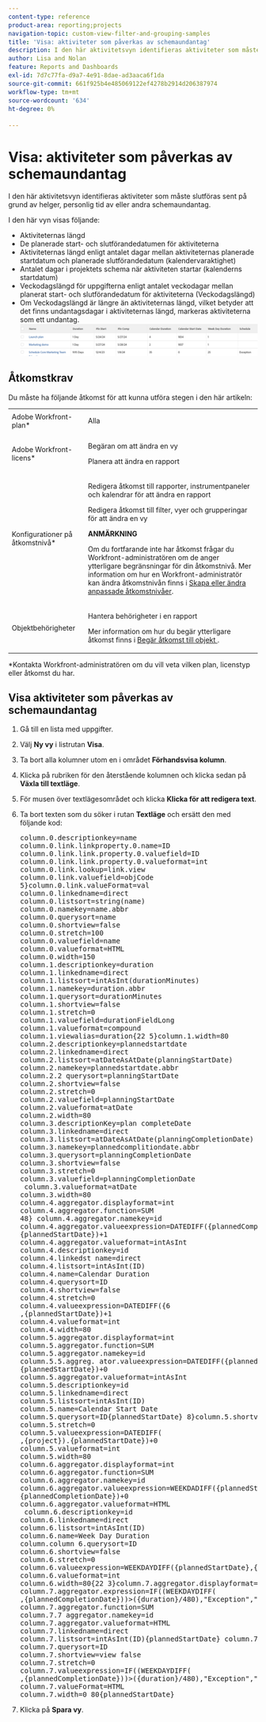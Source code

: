 ```yaml
---
content-type: reference
product-area: reporting;projects
navigation-topic: custom-view-filter-and-grouping-samples
title: 'Visa: aktiviteter som påverkas av schemaundantag'
description: I den här aktivitetsvyn identifieras aktiviteter som måste slutföras sent på grund av helger, personlig tid av eller andra schemaundantag.
author: Lisa and Nolan
feature: Reports and Dashboards
exl-id: 7d7c77fa-d9a7-4e91-8dae-ad3aaca6f1da
source-git-commit: 661f925b4e485069122ef4278b2914d206387974
workflow-type: tm+mt
source-wordcount: '634'
ht-degree: 0%

---
```


# Visa: aktiviteter som påverkas av schemaundantag

I den här aktivitetsvyn identifieras aktiviteter som måste slutföras sent på grund av helger, personlig tid av eller andra schemaundantag.

I den här vyn visas följande:

* Aktiviteternas längd
* De planerade start- och slutförandedatumen för aktiviteterna
* Aktiviteternas längd enligt antalet dagar mellan aktiviteternas planerade startdatum och planerade slutförandedatum (kalendervaraktighet)
* Antalet dagar i projektets schema när aktiviteten startar (kalenderns startdatum)
* Veckodagslängd för uppgifterna enligt antalet veckodagar mellan planerat start- och slutförandedatum för aktiviteterna (Veckodagslängd)
* Om Veckodagslängd är längre än aktiviteternas längd, vilket betyder att det finns undantagsdagar i aktiviteternas längd, markeras aktiviteterna som ett undantag.\
  ![tasks_with_calendar_Exceptions.png](assets/tasks-with-calendar-exceptions-350x51.png)

## Åtkomstkrav

Du måste ha följande åtkomst för att kunna utföra stegen i den här artikeln:

<table style="table-layout:auto"> 
 <col> 
 <col> 
 <tbody> 
  <tr> 
   <td role="rowheader">Adobe Workfront-plan*</td> 
   <td> <p>Alla</p> </td> 
  </tr> 
  <tr> 
   <td role="rowheader">Adobe Workfront-licens*</td> 
   <td> <p>Begäran om att ändra en vy </p>
   <p>Planera att ändra en rapport</p> </td> 
  </tr> 
  <tr> 
   <td role="rowheader">Konfigurationer på åtkomstnivå*</td> 
   <td> <p>Redigera åtkomst till rapporter, instrumentpaneler och kalendrar för att ändra en rapport</p> <p>Redigera åtkomst till filter, vyer och grupperingar för att ändra en vy</p> <p><b>ANMÄRKNING</b>

Om du fortfarande inte har åtkomst frågar du Workfront-administratören om de anger ytterligare begränsningar för din åtkomstnivå. Mer information om hur en Workfront-administratör kan ändra åtkomstnivån finns i <a href="../../../administration-and-setup/add-users/configure-and-grant-access/create-modify-access-levels.md" class="MCXref xref">Skapa eller ändra anpassade åtkomstnivåer</a>.</p> </td>
</tr>   
  <tr> 
   <td role="rowheader">Objektbehörigheter</td> 
   <td> <p>Hantera behörigheter i en rapport</p> <p>Mer information om hur du begär ytterligare åtkomst finns i <a href="../../../workfront-basics/grant-and-request-access-to-objects/request-access.md" class="MCXref xref">Begär åtkomst till objekt </a>.</p> </td> 
  </tr> 
 </tbody> 
</table>

&#42;Kontakta Workfront-administratören om du vill veta vilken plan, licenstyp eller åtkomst du har.

## Visa aktiviteter som påverkas av schemaundantag

1. Gå till en lista med uppgifter.
1. Välj **Ny vy** i listrutan **Visa**.

1. Ta bort alla kolumner utom en i området **Förhandsvisa kolumn**.
1. Klicka på rubriken för den återstående kolumnen och klicka sedan på **Växla till textläge**.
1. För musen över textlägesområdet och klicka **Klicka för att redigera text**.
1. Ta bort texten som du söker i rutan **Textläge** och ersätt den med följande kod:
   <pre>column.0.descriptionkey=name<br>column.0.link.linkproperty.0.name=ID<br>column.0.link.link.property.0.valuefield=ID<br>column.0.link.link.property.0.valueformat=int<br>column.0.link.lookup=link.view<br>column.0.link.valuefield=objCode<br>5}column.0.link.valueFormat=val<br>column.0.linkedname=direct<br>column.0.listsort=string(name)<br>column.0.namekey=name.abbr<br>column.0.querysort=name<br>column.0.shortview=false<br>column.0.stretch=100<br>column.0.valuefield=name<br>column.0.valueformat=HTML<br>column.0.width=150<br>column.1.descriptionkey=duration<br>column.1.linkedname=direct<br>column.1.listsort=intAsInt(durationMinutes)<br>column.1.namekey=duration.abbr<br>column.1.querysort=durationMinutes<br>column.1.shortview=false<br>column.1.stretch=0<br>column.1.valuefield=durationFieldLong<br>column.1.valueformat=compound<br>column.1.viewalias=duration{22 5}column.1.width=80<br>column.2.descriptionkey=plannedstartdate<br>column.2.linkedname=direct<br>column.2.listsort=atDateAsAtDate(planningStartDate)<br>column.2.namekey=plannedstartdate.abbr<br>column.2.2 querysort=planningStartDate<br>column.2.shortview=false<br>column.2.stretch=0<br>column.2.valuefield=planningStartDate<br>column.2.valueformat=atDate<br>column.2.width=80<br>column.3.descriptionKey=plan completeDate<br>column.3.linkedname=direct<br>column.3.listsort=atDateAsAtDate(planningCompletionDate)<br>column.3.namekey=plannedcomplitiondate.abbr<br>column.3.querysort=planningCompletionDate<br>column.3.shortview=false <br>column.3.stretch=0<br>column.3.valuefield=planningCompletionDate<br> column.3.valueformat=atDate<br>column.3.width=80<br>column.4.aggregator.displayformat=int<br>column.4.aggregator.function=SUM<br>48} column.4.aggregator.namekey=id<br>column.4.aggregator.valueexpression=DATEDIFF({plannedCompletionDate},<br>{plannedStartDate})+1<br>column.4.aggregator.valueformat=intAsInt<br>column.4.descriptionkey=id<br>column.4.linkedst name=direct<br>column.4.listsort=intAsInt(ID)<br>column.4.name=Calendar Duration<br>column.4.querysort=ID<br>column.4.shortview=false<br>column.4.stretch=0<br>column.4.valueexpression=DATEDIFF({6 <br>,{plannedStartDate})+1<br>column.4.valueformat=int<br>column.4.width=80<br>column.5.aggregator.displayformat=int<br>column.5.aggregator.function=SUM<br>column.5.aggregator.namekey=id<br>column.5.5.aggreg. ator.valueexpression=DATEDIFF({plannedStartDate},{project}).{plannedCompletionDate}<br>{plannedStartDate})+0<br>column.5.aggregator.valueformat=intAsInt<br>column.5.descriptionkey=id<br>column.5.linkedname=direct<br>column.5.listsort=intAsInt(ID)<br>column.5.name=Calendar Start Date<br>column.5.querysort=ID{plannedStartDate} 8}column.5.shortview=false<br>column.5.stretch=0<br>column.5.valueexpression=DATEDIFF(<br>,{project}).{plannedStartDate})+0<br>column.5.valueformat=int<br>column.5.width=80<br>column.6.aggregator.displayformat=int<br>column.6.aggregator.function=SUM<br>column.6.aggregator.namekey=id<br>column.6.aggregator.valueexpression=WEEKDADIFF({plannedStartDate}, <br>{plannedCompletionDate})+0<br>column.6.aggregator.valueformat=HTML<br> column.6.descriptionkey=id<br>column.6.linkedname=direct<br>column.6.listsort=intAsInt(ID)<br>column.6.name=Week Day Duration<br>column.column 6.querysort=ID<br>column.6.shortview=false<br>column.6.stretch=0<br>column.6.valueexpression=WEEKDAYDIFF({plannedStartDate},{plannedCompletionDate})+0<br>column.6.valueformat=int<br>column.6.width=80{22 3}column.7.aggregator.displayformat=int<br>column.7.aggregator.expression=IF((WEEKDAYDIFF(<br>,{plannedCompletionDate}))&gt;({duration}/480),"Exception",")<br>column.7.aggregator.function=SUM<br>column.7.7 aggregator.namekey=id<br>column.7.aggregator.valueformat=HTML<br>column.7.linkedname=direct<br>column.7.listsort=intAsInt(ID){plannedStartDate} column.7.name=Schedule<br>column.7.querysort=ID<br>column.7.shortview=view false<br>column.7.stretch=0<br>column.7.valueexpression=IF((WEEKDAYDIFF(<br>,{plannedCompletionDate}))&gt;({duration}/480),"Exception",")<br>column.7.valueFormat=HTML<br>column.7.width=0 80{plannedStartDate}</pre>

1. Klicka på **Spara vy**.
